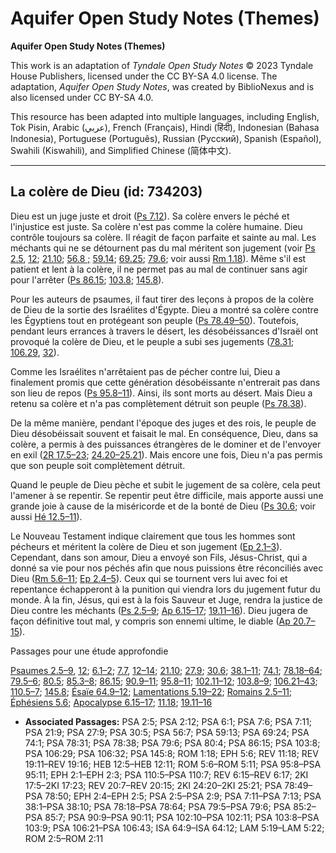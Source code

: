 # Aquifer Open Study Notes (Themes)

**Aquifer Open Study Notes (Themes)**

This work is an adaptation of *Tyndale Open Study Notes* © 2023 Tyndale House Publishers, licensed under the CC BY\-SA 4\.0 license. The adaptation, *Aquifer Open Study Notes*, was created by BiblioNexus and is also licensed under CC BY\-SA 4\.0\.

This resource has been adapted into multiple languages, including English, Tok Pisin, Arabic (عربي), French (Français), Hindi (हिंदी), Indonesian (Bahasa Indonesia), Portuguese (Português), Russian (Русский), Spanish (Español), Swahili (Kiswahili), and Simplified Chinese (简体中文).



--------------------------------

## La colère de Dieu (id: 734203)

Dieu est un juge juste et droit ([Ps 7\.12](https://ref.ly/Ps7:11)). Sa colère envers le péché et l'injustice est juste. Sa colère n'est pas comme la colère humaine. Dieu contrôle toujours sa colère. Il réagit de façon parfaite et sainte au mal. Les méchants qui ne se détournent pas du mal méritent son jugement (voir [Ps 2\.5](https://ref.ly/Ps2:5), [12](https://ref.ly/Ps2:12); [21\.10](https://ref.ly/Ps21:9); [56\.8 ;](https://ref.ly/Ps56:7) [59\.14](https://ref.ly/Ps59:13); [69\.25](https://ref.ly/Ps69:24); [79\.6](https://ref.ly/Ps79:6); voir aussi [Rm 1\.18](https://ref.ly/Rom1:18)). Même s'il est patient et lent à la colère, il ne permet pas au mal de continuer sans agir pour l'arrêter ([Ps 86\.15](https://ref.ly/Ps86:15); [103\.8](https://ref.ly/Ps103:8); [145\.8](https://ref.ly/Ps145:8)).

Pour les auteurs de psaumes, il faut tirer des leçons à propos de la colère de Dieu de la sortie des Israélites d'Égypte. Dieu a montré sa colère contre les Égyptiens tout en protégeant son peuple ([Ps 78\.49–50](https://ref.ly/Ps78:49-Ps78:50)). Toutefois, pendant leurs errances à travers le désert, les désobéissances d'Israël ont provoqué la colère de Dieu, et le peuple a subi ses jugements ([78\.31](https://ref.ly/Ps78:31); [106\.29](https://ref.ly/Ps106:29), [32](https://ref.ly/Ps106:32)).

Comme les Israélites n'arrêtaient pas de pécher contre lui, Dieu a finalement promis que cette génération désobéissante n'entrerait pas dans son lieu de repos ([Ps 95\.8–11](https://ref.ly/Ps95:8-Ps95:11)). Ainsi, ils sont morts au désert. Mais Dieu a retenu sa colère et n'a pas complètement détruit son peuple ([Ps 78\.38](https://ref.ly/Ps78:38)).

De la même manière, pendant l'époque des juges et des rois, le peuple de Dieu désobéissait souvent et faisait le mal. En conséquence, Dieu, dans sa colère, a permis à des puissances étrangères de le dominer et de l'envoyer en exil ([2R 17\.5–23](https://ref.ly/2Kgs17:5-2Kgs17:23); [24\.20–25\.21](https://ref.ly/2Kgs24:20-2Kgs25:21)). Mais encore une fois, Dieu n'a pas permis que son peuple soit complètement détruit.

Quand le peuple de Dieu pèche et subit le jugement de sa colère, cela peut l'amener à se repentir. Se repentir peut être difficile, mais apporte aussi une grande joie à cause de la miséricorde et de la bonté de Dieu ([Ps 30\.6](https://ref.ly/Ps30:5); voir aussi [Hé 12\.5–11](https://ref.ly/Heb12:5-Heb12:11)).

Le Nouveau Testament indique clairement que tous les hommes sont pécheurs et méritent la colère de Dieu et son jugement ([Ep 2\.1–3](https://ref.ly/Eph2:1-Eph2:3)). Cependant, dans son amour, Dieu a envoyé son Fils, Jésus\-Christ, qui a donné sa vie pour nos péchés afin que nous puissions être réconciliés avec Dieu ([Rm 5\.6–11](https://ref.ly/Rom5:6-Rom5:11); [Ep 2\.4–5](https://ref.ly/Eph2:4-Eph2:5)). Ceux qui se tournent vers lui avec foi et repentance échapperont à la punition qui viendra lors du jugement futur du monde. À la fin, Jésus, qui est à la fois Sauveur et Juge, rendra la justice de Dieu contre les méchants ([Ps 2\.5–9](https://ref.ly/Ps2:5-Ps2:9); [Ap 6\.15–17](https://ref.ly/Rev6:15-Rev6:17); [19\.11–16](https://ref.ly/Rev19:11-Rev19:16)). Dieu jugera de façon définitive tout mal, y compris son ennemi ultime, le diable ([Ap 20\.7–15](https://ref.ly/Rev20:7-Rev20:15)).

Passages pour une étude approfondie

[Psaumes 2\.5–9](https://ref.ly/Ps2:5-Ps2:9), [12](https://ref.ly/Ps2:12); [6\.1–2](https://ref.ly/Ps6:1); [7\.7](https://ref.ly/Ps7:6), [12–14](https://ref.ly/Ps7:11-Ps7:13); [21\.10](https://ref.ly/Ps21:9); [27\.9](https://ref.ly/Ps27:9); [30\.6](https://ref.ly/Ps30:5); [38\.1–11](https://ref.ly/Ps38:1-Ps38:10); [74\.1](https://ref.ly/Ps74:1); [78\.18–64](https://ref.ly/Ps78:18-Ps78:64); [79\.5–6](https://ref.ly/Ps79:5-Ps79:6); [80\.5](https://ref.ly/Ps80:4); [85\.3–8](https://ref.ly/Ps85:2-Ps85:7); [86\.15](https://ref.ly/Ps86:15); [90\.9–11](https://ref.ly/Ps90:9-Ps90:11); [95\.8–11](https://ref.ly/Ps95:8-Ps95:11); [102\.11–12](https://ref.ly/Ps102:10-Ps102:11); [103\.8–9](https://ref.ly/Ps103:8-Ps103:9); [106\.21–43](https://ref.ly/Ps106:21-Ps106:43); [110\.5–7](https://ref.ly/Ps110:5-Ps110:7); [145\.8](https://ref.ly/Ps145:8); [Ésaïe 64\.9–12](https://ref.ly/Isa64:9-Isa64:12); [Lamentations 5\.19–22](https://ref.ly/Lam5:19-Lam5:22); [Romains 2\.5–11](https://ref.ly/Rom2:5-Rom2:11); [Éphésiens 5\.6](https://ref.ly/Eph5:6); [Apocalypse 6\.15–17](https://ref.ly/Rev6:15-Rev6:17); [11\.18](https://ref.ly/Rev11:18); [19\.11–16](https://ref.ly/Rev19:11-Rev19:16)

* **Associated Passages:** PSA 2:5; PSA 2:12; PSA 6:1; PSA 7:6; PSA 7:11; PSA 21:9; PSA 27:9; PSA 30:5; PSA 56:7; PSA 59:13; PSA 69:24; PSA 74:1; PSA 78:31; PSA 78:38; PSA 79:6; PSA 80:4; PSA 86:15; PSA 103:8; PSA 106:29; PSA 106:32; PSA 145:8; ROM 1:18; EPH 5:6; REV 11:18; REV 19:11–REV 19:16; HEB 12:5–HEB 12:11; ROM 5:6–ROM 5:11; PSA 95:8–PSA 95:11; EPH 2:1–EPH 2:3; PSA 110:5–PSA 110:7; REV 6:15–REV 6:17; 2KI 17:5–2KI 17:23; REV 20:7–REV 20:15; 2KI 24:20–2KI 25:21; PSA 78:49–PSA 78:50; EPH 2:4–EPH 2:5; PSA 2:5–PSA 2:9; PSA 7:11–PSA 7:13; PSA 38:1–PSA 38:10; PSA 78:18–PSA 78:64; PSA 79:5–PSA 79:6; PSA 85:2–PSA 85:7; PSA 90:9–PSA 90:11; PSA 102:10–PSA 102:11; PSA 103:8–PSA 103:9; PSA 106:21–PSA 106:43; ISA 64:9–ISA 64:12; LAM 5:19–LAM 5:22; ROM 2:5–ROM 2:11

